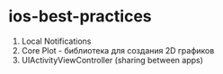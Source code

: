 # ios-best-practices

  1. Local Notifications
  2. Core Plot - библиотека для создания 2D графиков
  3. UIActivityViewController (sharing between apps)
